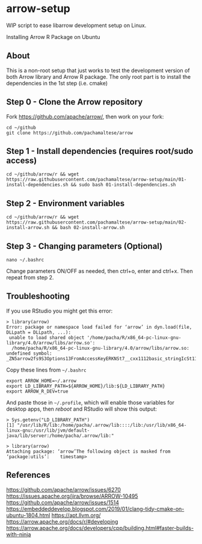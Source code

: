 # arrow-setup

WIP script to ease libarrow development setup on Linux.

Installing Arrow R Package on Ubuntu

## About
This is a non-root setup that just works to test the development version of both Arrow library and Arrow R package. The only root part is to install the dependencies in the 1st step (i.e. cmake)

## Step 0 - Clone the Arrow repository

Fork https://github.com/apache/arrow/, then work on your fork:
```
cd ~/github
git clone https://github.com/pachamaltese/arrow 
```

## Step 1 - Install dependencies (requires root/sudo access)
```
cd ~/github/arrow/r && wget https://raw.githubusercontent.com/pachamaltese/arrow-setup/main/01-install-dependencies.sh && sudo bash 01-install-dependencies.sh
```

## Step 2 - Environment variables
```
cd ~/github/arrow/r && wget https://raw.githubusercontent.com/pachamaltese/arrow-setup/main/02-install-arrow.sh && bash 02-install-arrow.sh
```

## Step 3 - Changing parameters (Optional)
```
nano ~/.bashrc
```
Change parameters ON/OFF as needed, then ctrl+o, enter and ctrl+x. Then repeat from step 2.

## Troubleshooting

If you use RStudio you might get this error:

```
> library(arrow)
Error: package or namespace load failed for ‘arrow’ in dyn.load(file, DLLpath = DLLpath, ...):
 unable to load shared object '/home/pacha/R/x86_64-pc-linux-gnu-library/4.0/arrow/libs/arrow.so':
  /home/pacha/R/x86_64-pc-linux-gnu-library/4.0/arrow/libs/arrow.so: undefined symbol: _ZN5arrow2fs9S3Options13FromAccessKeyERKNSt7__cxx1112basic_stringIcSt11char_traitsIcESaIcEEES9_S9_
```

Copy these lines from `~/.bashrc`

```
export ARROW_HOME=~/.arrow
export LD_LIBRARY_PATH=${ARROW_HOME}/lib:${LD_LIBRARY_PATH}
export ARROW_R_DEV=true
```

And paste those in `~/.profile`, which will enable those variables for desktop apps, then *reboot* and RStudio will show this output:

```
> Sys.getenv("LD_LIBRARY_PATH")
[1] "/usr/lib/R/lib:/home/pacha/.arrow/lib::::/lib:/usr/lib/x86_64-linux-gnu:/usr/lib/jvm/default-java/lib/server:/home/pacha/.arrow/lib:"

> library(arrow)
Attaching package: ‘arrow’The following object is masked from ‘package:utils’:    timestamp> 
```

## References

https://github.com/apache/arrow/issues/6270
https://issues.apache.org/jira/browse/ARROW-10495
https://github.com/apache/arrow/issues/1514
https://embeddeddevelop.blogspot.com/2019/01/clang-tidy-cmake-on-ubuntu-1804.html
https://apt.llvm.org/
https://arrow.apache.org/docs/r/#developing
https://arrow.apache.org/docs/developers/cpp/building.html#faster-builds-with-ninja
